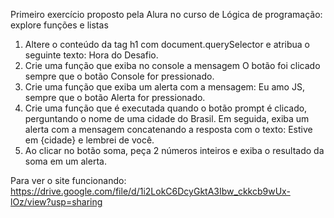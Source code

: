   Primeiro exercício proposto pela Alura no curso de Lógica de programação: explore funções e listas

1. Altere o conteúdo da tag h1 com document.querySelector e atribua o seguinte texto: Hora do Desafio.
2. Crie uma função que exiba no console a mensagem O botão foi clicado sempre que o botão Console for pressionado.
3. Crie uma função que exiba um alerta com a mensagem: Eu amo JS, sempre que o botão Alerta for pressionado.
4. Crie uma função que é executada quando o botão prompt é clicado, perguntando o nome de uma cidade do Brasil. Em seguida, exiba um alerta com a mensagem concatenando a resposta com o texto: Estive em {cidade} e lembrei de você.
5. Ao clicar no botão soma, peça 2 números inteiros e exiba o resultado da soma em um alerta.

Para ver o site funcionando: https://drive.google.com/file/d/1i2LokC6DcyGktA3Ibw_ckkcb9wUx-lOz/view?usp=sharing
